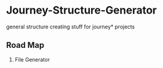 Journey-Structure-Generator
===========================

general structure creating stuff for journey* projects

Road Map
---

 1. File Generator  